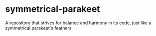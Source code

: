 # symmetrical-parakeet
A repository that strives for balance and harmony in its code, just like a symmetrical parakeet's feathers
